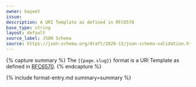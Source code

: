 ```yaml
---
owner: baywet
issue:
description: A URI Template as defined in RFC6570
base_type: string
layout: default
source_label: JSON Schema
source: https://json-schema.org/draft/2020-12/json-schema-validation.html#name-uri-template
---
```


{% capture summary %}
The `{{page.slug}}` format is a URI Template as defined in [RFC6570](https://www.rfc-editor.org/rfc/rfc6570).
{% endcapture %}

{% include format-entry.md summary=summary %}

